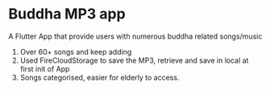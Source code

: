 # Buddha MP3 app

A Flutter App that provide users with numerous buddha related songs/music

1. Over 60+ songs and keep adding
2. Used FireCloudStorage to save the MP3, retrieve and save in local at first init of App
3. Songs categorised, easier for elderly to access.
